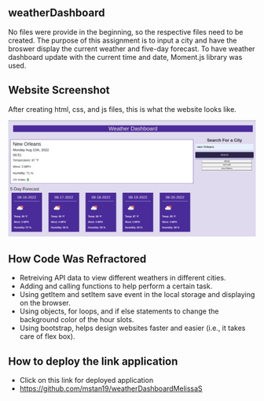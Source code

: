 ## weatherDashboard
No files were provide in the beginning, so the respective files need to be created. The purpose of this assignment is to input a city and have the broswer display the current weather and five-day forecast. To have weather dashboard update with the current time and date, Moment.js library was used.

## Website Screenshot
After creating html, css, and js files, this is what the website looks like.

![Work Schedule Planner  mock-up](./images/weatherDashboard.png)

## How Code Was Refractored
* Retreiving API data to view different weathers in different cities.
* Adding and calling functions to help perform a certain task.
* Using getItem and setItem save event in the local storage and displaying on the browser.
* Using objects, for loops, and if else statements to change the background color of the hour slots.
* Using bootstrap, helps design websites faster and easier (i.e., it takes care of flex box). 


## How to deploy the link application
* Click on this link for deployed application
* https://github.com/mstan19/weatherDashboardMelissaS
